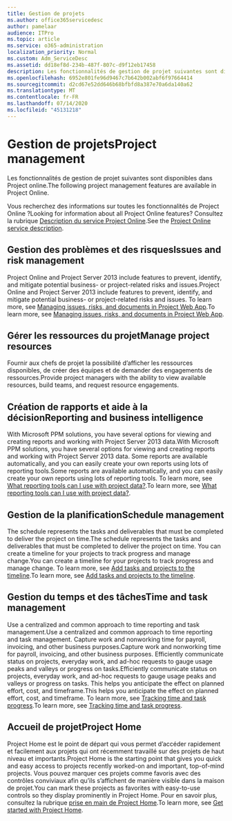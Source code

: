 ```yaml
---
title: Gestion de projets
ms.author: office365servicedesc
author: pamelaar
audience: ITPro
ms.topic: article
ms.service: o365-administration
localization_priority: Normal
ms.custom: Adm_ServiceDesc
ms.assetid: dd18ef8d-234b-487f-807c-d9f12eb17458
description: Les fonctionnalités de gestion de projet suivantes sont disponibles dans Project online.
ms.openlocfilehash: 6952e801fe96d9467c7b642b002abf6f97664414
ms.sourcegitcommit: d2cd67e52dd646b68bfbfd8a387e70a6da140a62
ms.translationtype: MT
ms.contentlocale: fr-FR
ms.lasthandoff: 07/14/2020
ms.locfileid: "45131218"
---
```

# <a name="project-management"></a><span data-ttu-id="20b16-103">Gestion de projets</span><span class="sxs-lookup"><span data-stu-id="20b16-103">Project management</span></span>

<span data-ttu-id="20b16-104">Les fonctionnalités de gestion de projet suivantes sont disponibles dans Project online.</span><span class="sxs-lookup"><span data-stu-id="20b16-104">The following project management features are available in Project Online.</span></span>
  
<span data-ttu-id="20b16-105">Vous recherchez des informations sur toutes les fonctionnalités de Project Online ?</span><span class="sxs-lookup"><span data-stu-id="20b16-105">Looking for information about all Project Online features?</span></span> <span data-ttu-id="20b16-106">Consultez la rubrique [Description du service Project Online](project-online-service-description.md).</span><span class="sxs-lookup"><span data-stu-id="20b16-106">See the [Project Online service description](project-online-service-description.md).</span></span>
  
## <a name="issues-and-risk-management"></a><span data-ttu-id="20b16-107">Gestion des problèmes et des risques</span><span class="sxs-lookup"><span data-stu-id="20b16-107">Issues and risk management</span></span>

<span data-ttu-id="20b16-108">Project Online and Project Server 2013 include features to prevent, identify, and mitigate potential business- or project-related risks and issues.</span><span class="sxs-lookup"><span data-stu-id="20b16-108">Project Online and Project Server 2013 include features to prevent, identify, and mitigate potential business- or project-related risks and issues.</span></span> <span data-ttu-id="20b16-109">To learn more, see [Managing issues, risks, and documents in Project Web App](https://go.microsoft.com/fwlink/?LinkId=402634).</span><span class="sxs-lookup"><span data-stu-id="20b16-109">To learn more, see [Managing issues, risks, and documents in Project Web App](https://go.microsoft.com/fwlink/?LinkId=402634).</span></span>
  
## <a name="manage-project-resources"></a><span data-ttu-id="20b16-110">Gérer les ressources du projet</span><span class="sxs-lookup"><span data-stu-id="20b16-110">Manage project resources</span></span>

<span data-ttu-id="20b16-111">Fournir aux chefs de projet la possibilité d’afficher les ressources disponibles, de créer des équipes et de demander des engagements de ressources.</span><span class="sxs-lookup"><span data-stu-id="20b16-111">Provide project managers with the ability to view available resources, build teams, and request resource engagements.</span></span>
  
## <a name="reporting-and-business-intelligence"></a><span data-ttu-id="20b16-112">Création de rapports et aide à la décision</span><span class="sxs-lookup"><span data-stu-id="20b16-112">Reporting and business intelligence</span></span>

<span data-ttu-id="20b16-113">With Microsoft PPM solutions, you have several options for viewing and creating reports and working with Project Server 2013 data.</span><span class="sxs-lookup"><span data-stu-id="20b16-113">With Microsoft PPM solutions, you have several options for viewing and creating reports and working with Project Server 2013 data.</span></span> <span data-ttu-id="20b16-114">Some reports are available automatically, and you can easily create your own reports using lots of reporting tools.</span><span class="sxs-lookup"><span data-stu-id="20b16-114">Some reports are available automatically, and you can easily create your own reports using lots of reporting tools.</span></span> <span data-ttu-id="20b16-115">To learn more, see [What reporting tools can I use with project data?](https://go.microsoft.com/fwlink/?LinkId=402642).</span><span class="sxs-lookup"><span data-stu-id="20b16-115">To learn more, see [What reporting tools can I use with project data?](https://go.microsoft.com/fwlink/?LinkId=402642).</span></span>
  
## <a name="schedule-management"></a><span data-ttu-id="20b16-116">Gestion de la planification</span><span class="sxs-lookup"><span data-stu-id="20b16-116">Schedule management</span></span>

<span data-ttu-id="20b16-117">The schedule represents the tasks and deliverables that must be completed to deliver the project on time.</span><span class="sxs-lookup"><span data-stu-id="20b16-117">The schedule represents the tasks and deliverables that must be completed to deliver the project on time.</span></span> <span data-ttu-id="20b16-118">You can create a timeline for your projects to track progress and manage change.</span><span class="sxs-lookup"><span data-stu-id="20b16-118">You can create a timeline for your projects to track progress and manage change.</span></span> <span data-ttu-id="20b16-119">To learn more, see [Add tasks and projects to the timeline](https://go.microsoft.com/fwlink/?LinkID=402655).</span><span class="sxs-lookup"><span data-stu-id="20b16-119">To learn more, see [Add tasks and projects to the timeline](https://go.microsoft.com/fwlink/?LinkID=402655).</span></span>
  
## <a name="time-and-task-management"></a><span data-ttu-id="20b16-120">Gestion du temps et des tâches</span><span class="sxs-lookup"><span data-stu-id="20b16-120">Time and task management</span></span>

<span data-ttu-id="20b16-121">Use a centralized and common approach to time reporting and task management.</span><span class="sxs-lookup"><span data-stu-id="20b16-121">Use a centralized and common approach to time reporting and task management.</span></span> <span data-ttu-id="20b16-122">Capture work and nonworking time for payroll, invoicing, and other business purposes.</span><span class="sxs-lookup"><span data-stu-id="20b16-122">Capture work and nonworking time for payroll, invoicing, and other business purposes.</span></span> <span data-ttu-id="20b16-123">Efficiently communicate status on projects, everyday work, and ad-hoc requests to gauge usage peaks and valleys or progress on tasks.</span><span class="sxs-lookup"><span data-stu-id="20b16-123">Efficiently communicate status on projects, everyday work, and ad-hoc requests to gauge usage peaks and valleys or progress on tasks.</span></span> <span data-ttu-id="20b16-124">This helps you anticipate the effect on planned effort, cost, and timeframe.</span><span class="sxs-lookup"><span data-stu-id="20b16-124">This helps you anticipate the effect on planned effort, cost, and timeframe.</span></span> <span data-ttu-id="20b16-125">To learn more, see [Tracking time and task progress](https://go.microsoft.com/fwlink/p/?LinkId=271321).</span><span class="sxs-lookup"><span data-stu-id="20b16-125">To learn more, see [Tracking time and task progress](https://go.microsoft.com/fwlink/p/?LinkId=271321).</span></span>

## <a name="project-home"></a><span data-ttu-id="20b16-126">Accueil de projet</span><span class="sxs-lookup"><span data-stu-id="20b16-126">Project Home</span></span>

<span data-ttu-id="20b16-127">Project Home est le point de départ qui vous permet d’accéder rapidement et facilement aux projets qui ont récemment travaillé sur des projets de haut niveau et importants.</span><span class="sxs-lookup"><span data-stu-id="20b16-127">Project Home is the starting point that gives you quick and easy access to projects recently worked-on and important, top-of-mind projects.</span></span> <span data-ttu-id="20b16-128">Vous pouvez marquer ces projets comme favoris avec des contrôles conviviaux afin qu’ils s’affichent de manière visible dans la maison de projet.</span><span class="sxs-lookup"><span data-stu-id="20b16-128">You can mark these projects as favorites with easy-to-use controls so they display prominently in Project Home.</span></span> <span data-ttu-id="20b16-129">Pour en savoir plus, consultez la rubrique [prise en main de Project Home](https://support.office.com/article/get-started-with-project-home-a3b38418-35e7-4df4-8e4a-ba6a4fa0562a?ui=en-US&rs=en-US&ad=US).</span><span class="sxs-lookup"><span data-stu-id="20b16-129">To learn more, see [Get started with Project Home](https://support.office.com/article/get-started-with-project-home-a3b38418-35e7-4df4-8e4a-ba6a4fa0562a?ui=en-US&rs=en-US&ad=US).</span></span>
